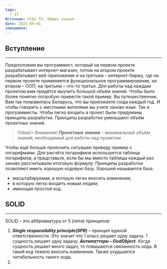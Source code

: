 ```yaml
---
tags:
  - IT
Источник: Ulbi TV, Общие знания
date: 2025-09-01
завершена:
---
```

## Вступление
---
Предположим вы программист, который на первом проекте разрабатывает интернет-магазин, потом на втором проекте разрабатывает веб-приложение и на третьем – интернет-биржу, где на первом проекте применяется функциональное программирование, на втором – ООП, на третьем – что-то третье. Для работы над каждым проектом вам придётся выучить большой объём знаний. 
Чтобы было более понятно попробую привести такой пример. Вы путешественник. Вам так понравилась Беларусь, что вы приезжаете сюда каждый год. И чтобы говорить с местными жителями вы учите заново язык. 
Так и программисты. Чтобы легко входить в проект были придуманы принципы разработки. Принципы разработки уменьшают объём проектных знаний.

>[!idea]+ Внимание!
>***Проектные знания*** – минимальный объём знаний, необходимый для работы над проектом.

Чтобы ещё больше прояснить ситуацию приведу пример с логарифмами. Для расчёта логарифмов используется таблица логарифмов, а представьте, если бы мы вместо таблицы каждый раз заново рассчитывали итоговую формулу.
Принципы разработки позволяют иметь хорошую кодовую базу. Хорошей называется база:
- масштабируемая, в которую легко вносить изменения;
- в которую легко входить новым людям;
- имеющая простой код.
## SOLID
---
SOLID – это аббревиатура от 5 (пяти) принципов:
1. ***Single responsibility principle(SPR)*** – принцип единой ответственности. Это значит что 1 класс решает одну задачу. 1 сущность решает одну задачу. ***Антипаттерн – GodObject***. Когда сущность решает много задач, то повышается связанность кода. В такой код тяжело вносить изменения. Также ухудшается читабельность такого кода.
2. 


